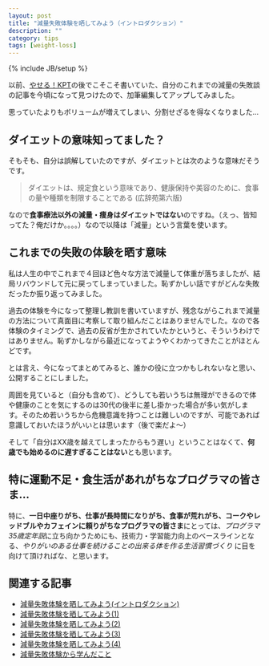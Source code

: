 ```yaml
---
layout: post
title: "減量失敗体験を晒してみよう（イントロダクション）"
description: ""
category: tips
tags: [weight-loss]
---
```

{% include JB/setup %}

以前、[やせる！KPT](http://giantech.jp/2014/08/29/yaseru-kpt/)の後でこそこそ書いていた、自分のこれまでの減量の失敗談の記事を今頃になって見つけたので、加筆編集してアップしてみました。

思っていたよりもボリュームが増えてしまい、分割せざるを得なくなりました...

## ダイエットの意味知ってました？

そもそも、自分は誤解していたのですが、ダイエットとは次のような意味だそうです。

> ダイエットは、規定食という意味であり、健康保持や美容のために、食事の量や種類を制限することである
(広辞苑第六版)

なので**食事療法以外の減量・痩身はダイエットではない**のですね。（えっ、皆知ってた？俺だけか。。。。）なので以降は「減量」という言葉を使います。

## これまでの失敗の体験を晒す意味

私は人生の中でこれまで４回ほど色々な方法で減量して体重が落ちましたが、結局リバウンドして元に戻ってしまっていました。恥ずかしい話ですがどんな失敗だったか振り返ってみました。

過去の体験を今になって整理し教訓を書いていますが、残念ながらこれまで減量の方法について真面目に考察して取り組んだことはありませんでした。なので各体験のタイミングで、過去の反省が生かされていたかというと、そういうわけではありません。恥ずかしながら最近になってようやくわかってきたことがほとんどです。

とは言え、今になってまとめてみると、誰かの役に立つかもしれないなと思い、公開することにしました。

周囲を見ていると（自分も含めて）、どうしても若いうちは無理ができるので体や健康のことを気にするのは30代の後半に差し掛かった場合が多い気がします。そのため若いうちから危機意識を持つことは難しいのですが、可能であれば意識しておいたほうがいいとは思います（後で楽だよ〜）

そして「自分はXX歳を越えてしまったからもう遅い」ということはなくて、**何歳でも始めるのに遅すぎることはない**とも思います。

## 特に運動不足・食生活があれがちなプログラマの皆さま...

特に、**一日中座りがち、仕事が長時間になりがち、食事が荒れがち、コークやレッドブルやカフェインに頼りがちなプログラマの皆さま**にとっては、*プログラマ35歳定年説*に立ち向かうためにも、技術力・学習能力向上のベースラインとなる、*やりがいのある仕事を続けることの出来る体を作る生活習慣づくり* に目を向けて頂ければな、と思います。



## 関連する記事

* [減量失敗体験を晒してみよう(イントロダクション)](../failure-experiences-of-weight-loss/)
* [減量失敗体験を晒してみよう(1)](../failure-experiences-of-weight-loss-1/)
* [減量失敗体験を晒してみよう(2)](../failure-experiences-of-weight-loss-2/)
* [減量失敗体験を晒してみよう(3)](../failure-experiences-of-weight-loss-3/)
* [減量失敗体験を晒してみよう(4)](../failure-experiences-of-weight-loss-4/)
* [減量失敗体験から学んだこと](../failure-experiences-of-weight-loss-retro/)
